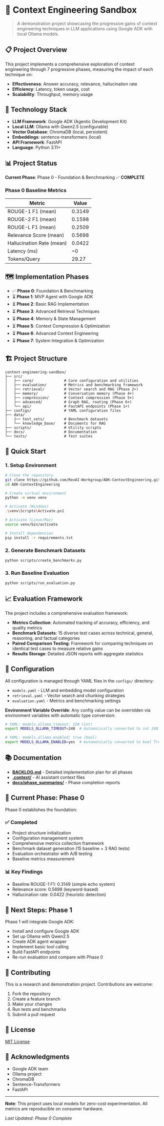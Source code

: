 # 🎯 Context Engineering Sandbox

> A demonstration project showcasing the progressive gains of context engineering techniques in LLM applications using Google ADK with local Ollama models.

## 📋 Project Overview

This project implements a comprehensive exploration of context engineering through 7 progressive phases, measuring the impact of each technique on:
- **Effectiveness**: Answer accuracy, relevance, hallucination rate
- **Efficiency**: Latency, token usage, cost
- **Scalability**: Throughput, memory usage

## 🚀 Technology Stack

- **LLM Framework**: Google ADK (Agentic Development Kit)
- **Local LLM**: Ollama with Qwen2.5 (configurable)
- **Vector Database**: ChromaDB (local, persistent)
- **Embeddings**: sentence-transformers (local)
- **API Framework**: FastAPI
- **Language**: Python 3.11+

## 📊 Project Status

**Current Phase**: Phase 0 - Foundation & Benchmarking ✅ **COMPLETE**

### Phase 0 Baseline Metrics

| Metric | Value |
|--------|-------|
| ROUGE-1 F1 (mean) | 0.3149 |
| ROUGE-2 F1 (mean) | 0.1598 |
| ROUGE-L F1 (mean) | 0.2509 |
| Relevance Score (mean) | 0.5698 |
| Hallucination Rate (mean) | 0.0422 |
| Latency (ms) | ~0 |
| Tokens/Query | 29.27 |

## 🗺️ Implementation Phases

- ✅ **Phase 0**: Foundation & Benchmarking
- ⏳ **Phase 1**: MVP Agent with Google ADK
- ⏳ **Phase 2**: Basic RAG Implementation
- ⏳ **Phase 3**: Advanced Retrieval Techniques
- ⏳ **Phase 4**: Memory & State Management
- ⏳ **Phase 5**: Context Compression & Optimization
- ⏳ **Phase 6**: Advanced Context Engineering
- ⏳ **Phase 7**: System Integration & Optimization

## 🏗️ Project Structure

```
context-engineering-sandbox/
├── src/
│   ├── core/              # Core configuration and utilities
│   ├── evaluation/        # Metrics and benchmarking framework
│   ├── retrieval/         # Vector search and RAG (Phase 2+)
│   ├── memory/            # Conversation memory (Phase 4+)
│   ├── compression/       # Context compression (Phase 5+)
│   ├── advanced/          # Graph RAG, routing (Phase 6+)
│   └── api/               # FastAPI endpoints (Phase 1+)
├── configs/               # YAML configuration files
├── data/
│   ├── test_sets/         # Benchmark datasets
│   └── knowledge_base/    # Documents for RAG
├── scripts/               # Utility scripts
├── docs/                  # Documentation
└── tests/                 # Test suites
```

## 🚀 Quick Start

### 1. Setup Environment

```bash
# Clone the repository
git clone https://github.com/RevAI-Workgroup/ADK-ContextEngineering.git
cd ADK-ContextEngineering

# Create virtual environment
python -m venv venv

# Activate (Windows)
.\venv\Scripts\Activate.ps1

# Activate (Linux/Mac)
source venv/bin/activate

# Install dependencies
pip install -r requirements.txt
```

### 2. Generate Benchmark Datasets

```bash
python scripts/create_benchmarks.py
```

### 3. Run Baseline Evaluation

```bash
python scripts/run_evaluation.py
```

## 📈 Evaluation Framework

The project includes a comprehensive evaluation framework:

- **Metrics Collection**: Automated tracking of accuracy, efficiency, and quality metrics
- **Benchmark Datasets**: 15 diverse test cases across technical, general, reasoning, and factual categories
- **Paired Comparison Testing**: Framework for comparing techniques on identical test cases to measure relative gains
- **Results Storage**: Detailed JSON reports with aggregate statistics

## 🔧 Configuration

All configuration is managed through YAML files in the `configs/` directory:

- `models.yaml` - LLM and embedding model configuration
- `retrieval.yaml` - Vector search and chunking strategies
- `evaluation.yaml` - Metrics and benchmarking settings

**Environment Variable Override**: Any config value can be overridden via environment variables with automatic type conversion:
```bash
# YAML: models.ollama.timeout: 120 (int)
export MODELS_OLLAMA_TIMEOUT=240  # Automatically converted to int 240

# YAML: models.ollama.enabled: true (bool)
export MODELS_OLLAMA_ENABLED=yes  # Automatically converted to bool True
```

## 📚 Documentation

- **[BACKLOG.md](BACKLOG.md)** - Detailed implementation plan for all phases
- **[.context/](.context/)** - AI assistant context files
- **[docs/phase_summaries/](docs/phase_summaries/)** - Phase completion reports

## 🔬 Current Phase: Phase 0

Phase 0 establishes the foundation:

### ✅ Completed
- Project structure initialization
- Configuration management system
- Comprehensive metrics collection framework
- Benchmark dataset generation (15 baseline + 3 RAG tests)
- Evaluation orchestrator with A/B testing
- Baseline metrics measurement

### 📊 Key Findings
- Baseline ROUGE-1 F1: 0.3149 (simple echo system)
- Relevance score: 0.5698 (keyword-based)
- Hallucination rate: 0.0422 (heuristic detection)

## 🔮 Next Steps: Phase 1

Phase 1 will integrate Google ADK:
- Install and configure Google ADK
- Set up Ollama with Qwen2.5
- Create ADK agent wrapper
- Implement basic tool calling
- Build FastAPI endpoints
- Re-run evaluation and compare with Phase 0

## 🤝 Contributing

This is a research and demonstration project. Contributions are welcome:

1. Fork the repository
2. Create a feature branch
3. Make your changes
4. Run tests and benchmarks
5. Submit a pull request

## 📝 License

[MIT License](LICENSE)

## 🙏 Acknowledgments

- Google ADK team
- Ollama project
- ChromaDB
- Sentence-Transformers
- FastAPI

---

**Note**: This project uses local models for zero-cost experimentation. All metrics are reproducible on consumer hardware.

*Last Updated: Phase 0 Complete*
